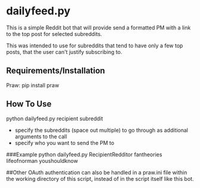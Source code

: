 # dailyfeed.py
This is a simple Reddit bot that will provide send a formatted PM with a link to the top post for selected subreddits. 

This was intended to use for subreddits that tend to have only a few top posts, that the user can't justify subscribing to.

## Requirements/Installation
Praw: pip install praw

## How To Use
python dailyfeed.py recipient subreddit 

* specify the subreddits (space out multiple) to go through as additional arguments to the call
* specify who you want to send the PM to 

###Example
python dailyfeed.py RecipientRedditor fantheories lifeofnorman youshouldknow 

##Other
OAuth authentication can also be handled in a praw.ini file within the working directory of this script, instead of in the script itself like this bot.

